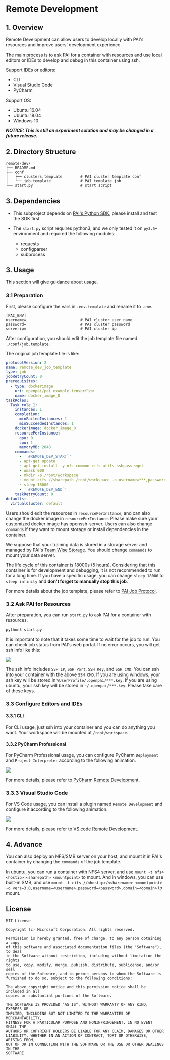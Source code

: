 # Remote Development

## 1. Overview

Remote Development can allow users to develop locally with PAI's resources and improve users’ development experience.

The main process is to ask PAI for a container with resources and use local editors or IDEs to develop and debug in this container using ssh.

Support IDEs or editors:
- CLI
- Visual Studio Code
- PyCharm

Support OS:
- Ubuntu 16.04
- Ubuntu 18.04
- Windows 10

***NOTICE: This is still an experiment solution and may be changed in a future release.***

## 2. Directory Structure

```
remote-dev/
├── README.md
├── conf
│   ├── clusters.template        # PAI cluster template conf
│   └── job.template             # PAI template job
└── start.py                     # start script
```

## 3. Dependencies

- This subproject depends on [PAI's Python SDK](https://github.com/microsoft/pai/tree/master/contrib/python-sdk), please install and test the SDK first.

- The `start.py` script requires python3, and we only tested it on `py3.5+` environment and required the following modules:
    - requests
    - configparser
    - subprocess

## 3. Usage

This section will give guidance about usage.

### 3.1 Preparation

First, please configure the vars in `.env.template` and rename it to `.env`.

```
[PAI_ENV]
username=                        # PAI cluster user name
password=                        # PAI cluster password
serverip=                        # PAI cluster ip
```

After configuration, you should edit the job template file named `./conf/job.template`.

The original job template file is like:

```yaml
protocolVersion: 2
name: remote_dev_job_template
type: job
jobRetryCount: 0
prerequisites:
  - type: dockerimage
    uri: openpai/pai.example.tensorflow
    name: docker_image_0
taskRoles:
  Task_role_1:
    instances: 1
    completion:
      minFailedInstances: 1
      minSucceededInstances: 1
    dockerImage: docker_image_0
    resourcePerInstance:
      gpu: 0
      cpu: 1
      memoryMB: 2048
    commands:
      - '`#REMOTE_DEV_START`'
      - apt-get update
      - apt-get install -y nfs-common cifs-utils sshpass wget
      - umask 000
      - mkdir -p /root/workspace
      - mount.cifs //sharepath /root/workspace -o username=***,password=***
      - sleep 18000
      - '`#REMOTE_DEV_END`'
    taskRetryCount: 0
defaults:
  virtualCluster: default
```

Users should edit the resources in `resourcePerInstance`, and can also change the docker image in `resourcePerInstance`. Please make sure your customized docker image has openssh-server. Users can also change `commands` if they want to mount storage or install dependencies in the container.

We suppose that your training data is stored in a storage server and managed by PAI's [Team Wise Storage](https://github.com/microsoft/pai/tree/master/contrib/storage_plugin). You should change `commands` to mount your data server.

The life cycle of this container is 18000s (5 hours). Considering that this container is for development and debugging, it is not recommended to run for a long time. If you have a specific usage, you can change `sleep 18000` to `sleep infinity` and **don't forget to manually stop this job**.

For more details about the job template, please refer to [PAI Job Protocol](https://github.com/microsoft/pai/blob/master/docs/pai-job-protocol.yaml).

### 3.2 Ask PAI for Resources

After preparation, you can run `start.py` to ask PAI for a container with resources.

```sh
python3 start.py
```
It is important to note that it takes some time to wait for the job to run. You can check job status from PAI's web portal. If no error occurs, you will get ssh info like this:

![](./doc/sshinfo.png)

The ssh info includes `SSH IP`, `SSH Port`, `SSH Key`, and `SSH CMD`. You can ssh into your container with the above `SSH CMD`. If you are using windows, your ssh key will be stored in `%UserProfile/.openpai/***.key`. If you are using ubuntu, your ssh key will be stored in `~/.openpai/***.key`. Please take care of these keys.

### 3.3 Configure Editors and IDEs

#### 3.3.1 CLI

For CLI usage, just ssh into your container and you can do anything you want. Your workspace will be mounted at `/root/workspace`.

#### 3.3.2 PyCharm Professional

For PyCharm Professional usage, you can configure PyCharm `Deployment` and `Project Interpreter` according to the following animation.

![](./doc/pycharm.gif)

For more details, please refer to [PyCharm Remote Development](https://www.jetbrains.com/help/pycharm/remote-debugging-with-product.html).

### 3.3.3 Visual Studio Code

For VS Code usage, you can install a plugin named `Remote Development` and configure it according to the following animation.

![](./doc/vscode.gif)

For more details, please refer to [VS code Remote Development](https://www.jetbrains.com/help/pycharm/remote-debugging-with-product.html).

## 4. Advance

You can also deploy an NFS/SMB server on your host, and mount it in PAI's container by changing the `commands` of the job template.

In ubuntu, you can run a container with NFS4 server, and use `mount -t nfs4 <hostip>:<sharepath> <mountpoint>` to mount. And in windows, you can use built-in SMB, and use `mount -t cifs //<hostip>/<sharename> <mountpoint> -o vers=3.0,username=<username>,password=<password>,domain=<domain>` to mount.

## License

    MIT License

    Copyright (c) Microsoft Corporation. All rights reserved.

    Permission is hereby granted, free of charge, to any person obtaining a copy
    of this software and associated documentation files (the "Software"), to deal
    in the Software without restriction, including without limitation the rights
    to use, copy, modify, merge, publish, distribute, sublicense, and/or sell
    copies of the Software, and to permit persons to whom the Software is
    furnished to do so, subject to the following conditions:

    The above copyright notice and this permission notice shall be included in all
    copies or substantial portions of the Software.

    THE SOFTWARE IS PROVIDED "AS IS", WITHOUT WARRANTY OF ANY KIND, EXPRESS OR
    IMPLIED, INCLUDING BUT NOT LIMITED TO THE WARRANTIES OF MERCHANTABILITY,
    FITNESS FOR A PARTICULAR PURPOSE AND NONINFRINGEMENT. IN NO EVENT SHALL THE
    AUTHORS OR COPYRIGHT HOLDERS BE LIABLE FOR ANY CLAIM, DAMAGES OR OTHER
    LIABILITY, WHETHER IN AN ACTION OF CONTRACT, TORT OR OTHERWISE, ARISING FROM,
    OUT OF OR IN CONNECTION WITH THE SOFTWARE OR THE USE OR OTHER DEALINGS IN THE
    SOFTWARE